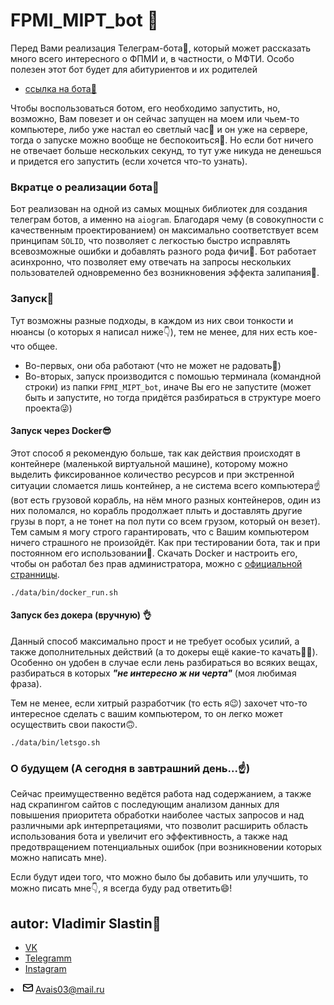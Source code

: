 <h1> FPMI_MIPT_bot 🤟</h1>
Перед Вами реализация Телеграм-бота🤖, который может рассказать много всего интересного
о ФПМИ и, в частности, о МФТИ. Особо полезен этот бот будет для абитуриентов и их родителей

+ [ссылка на бота🤖](http://t.me/fpmi_info_bot)

Чтобы воспользоваться ботом, его необходимо запустить, но, возможно, Вам повезет и он сейчас
запущен на моем или чьем-то компьютере, либо уже настал ео светлый час🌟 и он уже на сервере, тогда 
о запуске можно вообще не беспокоиться🐣. Но если бот ничего не отвечает больше нескольких секунд, то
тут уже никуда не денешься и придется его запустить (если хочется что-то узнать).

<h3> Вкратце о реализации бота🤖</h3>

Бот реализован на одной из самых мощных библиотек для создания телеграм ботов, а именно на `aiogram`.
Благодаря чему (в совокупности с качественным проектированием) он максимально соответствует всем принципам `SOLID`,
что позволяет с легкостью быстро исправлять всевозможные ошибки и добавлять разного рода фичи🤟.
Бот работает асинхронно, что позволяет ему отвечать на запросы нескольких пользователей одновременно
без возникновения эффекта залипания💪.


  <h3> Запуск🚀</h3>
Тут возможны разные подходы, в каждом из них свои
тонкости и нюансы (о которых я написал ниже👇), тем не менее, для них есть кое-что общее.

+ Во-первых, они оба работают (что не может не радовать🤩)
+ Во-вторых, запуск производится с помошью терминала (командной строки) из папки `FPMI_MIPT_bot`,
  иначе Вы его не запустите (может быть и запустите, но тогда придётся разбираться в структуре моего проекта😜)

<h4> Запуск через Docker😎</h4>

  Этот способ я рекомендую больше, так как действия происходят в контейнере
(маленькой виртуальной машине), которому можно выделить фиксированное количество ресурсов и
при экстренной ситуации сломается лишь контейнер, а не система всего компьютера☝️(вот есть грузовой корабль, 
на нём много разных контейнеров, один из них поломался, но корабль продолжает плыть и доставлять другие грузы в порт, 
а не тонет на пол пути со всем грузом, который он везет). Тем самым
я могу строго гарантировать, что с Вашим компьютером ничего страшного не произойдёт. Как при
тестировании бота, так и при постоянном его использовании🤝. Скачать Docker и настроить его, чтобы он работал без
прав администратора, можно с [официальной странницы](https://www.docker.com).

```
./data/bin/docker_run.sh
```

<h4> Запуск без докера (вручную) 👌</h4>


Данный способ максимально прост и не требует особых усилий, а также дополнительных действий (а то докеры ещё какие-то
качать🤷‍♂️). Особенно он удобен в случае если лень разбираться во всяких вещах, разбираться в которых 
***"не интересно ж ни черта"***
(моя любимая фраза).

Тем не менее, если хитрый разработчик (то есть я😉) захочет что-то интересное сделать с вашим компьютером, то он легко 
может осуществить свои пакости🙃.
```
./data/bin/letsgo.sh
```


<h3> О будущем (А сегодня в завтрашний день...☝️)</h3>
Сейчас преимущественно ведётся работа над содержанием, а также над скрапингом сайтов с последующим анализом данных
для повышения приоритета обработки наиболее частых запросов и над различными apk интерпретациями,
что позволит расширить область использования бота и увеличит его эффективность, а также над предотвращением потенциальных ошибок
(при возникновении которых можно написать мне).

Если будут идеи того, что можно было бы добавить или улучшить, то можно писать мне👇, я всегда буду рад ответить😄!
<h2>autor: Vladimir Slastin🤙</h2>

+ [VK](https://vk.com/vovchik1902)
+ [Telegramm](https://www.t.me/SlastinVA)
+ [Instagram](https://www.instagram.com/dreaminngman)

<li itemprop="email" aria-label="Email: Avais03@mail.ru" class="vcard-detail pt-1 css-truncate css-truncate-target "><svg class="octicon octicon-mail" viewBox="0 0 16 16" version="1.1" width="16" height="16" aria-hidden="true"><path fill-rule="evenodd" d="M1.75 2A1.75 1.75 0 000 3.75v.736a.75.75 0 000 .027v7.737C0 13.216.784 14 1.75 14h12.5A1.75 1.75 0 0016 12.25v-8.5A1.75 1.75 0 0014.25 2H1.75zM14.5 4.07v-.32a.25.25 0 00-.25-.25H1.75a.25.25 0 00-.25.25v.32L8 7.88l6.5-3.81zm-13 1.74v6.441c0 .138.112.25.25.25h12.5a.25.25 0 00.25-.25V5.809L8.38 9.397a.75.75 0 01-.76 0L1.5 5.809z"></path></svg>
          <a class="u-email Link--primary " href="mailto:Avais03@mail.ru">Avais03@mail.ru</a>
</li>
